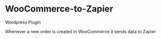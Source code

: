 # WooCommerce-to-Zapier

Wordpress Plugin

Whenever a new order is created in WooCommerce it sends data to Zapier

